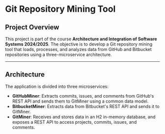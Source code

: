 # Git Repository Mining Tool

## Project Overview

This project is part of the course **Architecture and Integration of Software Systems 2024/2025**. The objective is to develop a Git repository mining tool that loads, processes, and analyzes data from GitHub and Bitbucket repositories using a three-microservice architecture.

---

## Architecture

The application is divided into three microservices:

- **GitHubMiner**: Extracts commits, issues, and comments from GitHub's REST API and sends them to GitMiner using a common data model.
- **BitbucketMiner**: Extracts data from Bitbucket's REST API and sends it to GitMiner.
- **GitMiner**: Receives and stores data in an H2 in-memory database, and exposes a REST API to access projects, commits, issues, and comments.
